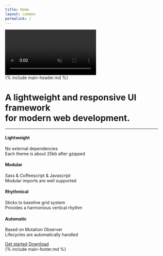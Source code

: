 ```yaml
---
title: Home
layout: common
permalink: /
---
```

<!-- markdownlint-disable -->
<div id="home-background" class="fix w-100 of-hidden">
  <video autoplay loop muted playsinline class="o-most-muted">
    <source type="video/mp4" src="{{ '/assets/video/home-background.mp4' | relative_url }}">
  </video>
</div>

<div id="home" class="rel zi-high d-flex fd-column jc-between-m min-h-100vh pt-medium-m pb-small-m">
  {% include main-header.md %}
  <div class="home-main grid container w-100 py-large py-none-m">
    <h1 id="luda-title" class="display col-12 mt-large mt-medium-m c-light">
      A lightweight and responsive UI framework <br class="d-none d-block-m"> for modern web development.
    </h1>
    <hr class="mb-medium-m">
    <div class="col-12 col-3-m mt-large ta-right ta-left-m">
      <h4 class="fw-regular c-light">Lightweight</h4>
      <p class="c-light">
        No external dependencies<br>
        Each theme is about 25kb after gzipped
      </p>
    </div>
    <div class="col-12 col-3-m mt-large">
      <h4 class="fw-regular c-light">Modular</h4>
      <p class="c-light">
        Sass &amp; Coffeescript &amp; Javascript<br>
        Modular imports are well supported
      </p>
    </div>
    <div class="col-12 col-3-m mt-large ta-right ta-left-m">
      <h4 class="fw-regular c-light">Rhythmical</h4>
      <p class="c-light">
        Sticks to baseline grid system<br>
        Provides a harmonious vertical rhythm
      </p>
    </div>
    <div class="col-12 col-3-m mt-large">
      <h4 class="fw-regular c-light">Automatic</h4>
      <p class="c-light">
        Based on Mutation Observer<br>
        Lifecycles are automatically handled
      </p>
    </div>
    <div class="col-12 mt-large pt-small pb-medium d-none-m">
      <div class="btns-x btns-fluid">
        <a data-turbolinks="false" href="{{ '/general/introduction' | relative_url }}" class="btn btn-light c-primary">Get started</a>
        <a href="https://github.com/oatw/luda/raw/v{{site.luda.version}}/release/dist/luda-{{site.luda.version}}.zip" class="btn btn-hollow-light">Download</a>
      </div>
    </div>
  </div>
  {% include main-footer.md %}
</div>

